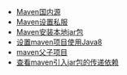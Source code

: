 - <a href="../Maven/Maven国内源.md">Maven国内源</a>
- <a href="../Maven/Maven设置私服.md">Maven设置私服</a>
- <a href="../Maven/Maven安装本地jar包.md">Maven安装本地jar包</a>
- <a href="../Maven/设置maven项目使用Java8.md">设置maven项目使用Java8</a>
- <a href="../Maven/maven父子项目.md">maven父子项目</a>
- <a href="../Maven/查看maven引入jar包的传递依赖.md">查看maven引入jar包的传递依赖</a>
